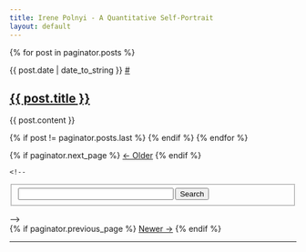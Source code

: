 ```yaml
---
title: Irene Polnyi - A Quantitative Self-Portrait
layout: default
---
```


{% for post in paginator.posts %}
  <div class="post_date">
		{{ post.date | date_to_string }}
		<a href="{{ post.url }}" title="[Permalink] {{ post.title }}" class="permalink" style="border: none;">#</a>
	</div>
  <h2><a href="{{ post.url }}" title="{{ post.title }}">{{ post.title }}</a></h2>
	<div class="post_content">
	  {{ post.content }}
	</div>

  {% if post != paginator.posts.last %}
    <!-- <hr class="post" /> -->
  {% endif %}
{% endfor %}

<div class="paginator">
  
  <div class="left_column">
    {% if paginator.next_page %}
      <a href="/page{{ paginator.next_page }}/">&larr; Older</a>
    {% endif %}
  </div>
  
	<!--
  <form action="http://www.google.com/cse" class="center_column">
    <fieldset>
      <input type="hidden" name="cx" value="011449214013281158279:ie-gceh3d90" />
      <input type="hidden" name="ie" value="UTF-8" />
      <input type="text" name="q" size="31" />
      <input type="submit" name="sa" value="Search" />
    </fieldset>
  </form>
	-->
  
  <div class="right_column">
    {% if paginator.previous_page %}
      <a href="
        {% if paginator.previous_page == 1 %}
          /
        {% else %}
          /page{{ paginator.previous_page }}
        {% endif %}">Newer &rarr;</a>
    {% endif %}
  </div>

  <div class="clear_both">
  </div>

  <hr/>
</div>

